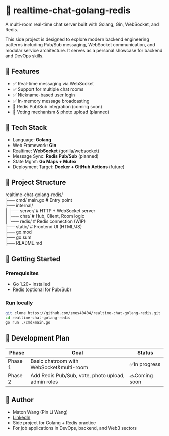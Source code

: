 # 🧩 realtime-chat-golang-redis

A multi-room real-time chat server built with Golang, Gin, WebSocket, and Redis.

This side project is designed to explore modern backend engineering patterns including Pub/Sub messaging, WebSocket communication, and modular service architecture. It serves as a personal showcase for backend and DevOps skills.



## 🚀 Features

- ✅ Real-time messaging via WebSocket
- ✅ Support for multiple chat rooms
- ✅ Nickname-based user login
- ✅ In-memory message broadcasting
- 🚧 Redis Pub/Sub integration (coming soon)
- 🚧 Voting mechanism & photo upload (planned)



## 🧱 Tech Stack

- Language: **Golang**
- Web Framework: **Gin**
- Realtime: **WebSocket** (gorilla/websocket)
- Message Sync: **Redis Pub/Sub** (planned)
- State Mgmt: **Go Maps + Mutex**
- Deployment Target: **Docker + GitHub Actions** (future)


## 📁 Project Structure

realtime-chat-golang-redis/  
├── cmd/ main.go # Entry point  
├── internal/  
│ ├── server/ # HTTP + WebSocket server  
│ ├── chat/ # Hub, Client, Room logic  
│ └── redis/ # Redis connection (WIP)  
├── static/ # Frontend UI (HTML/JS)  
├── go.mod  
├── go.sum  
├── README.md  


## 🔧 Getting Started

### Prerequisites
- Go 1.20+ installed
- Redis (optional for Pub/Sub)

### Run locally

```bash
git clone https://github.com/zmes40404/realtime-chat-golang-redis.git
cd realtime-chat-golang-redis
go run ./cmd/main.go
```


## 📅 Development Plan

| Phase | Goal | Status |
| ----- | ---- | ------ |
| Phase 1 | Basic chatroom with WebSocket&multi-room | ✅In progress |
| Phase 2 | Add Redis Pub/Sub, vote, photo upload, admin roles | 🔜Coming soon |


## 🙋 Author
- Maton Wang (Pin Li Wang)  
- [LinkedIn](www.linkedin.com/in/matonwang)    
- Side project for Golang + Redis practice  
- For job applications in DevOps, backend, and Web3 sectors